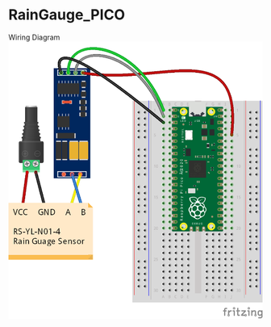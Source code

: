 # RainGauge_PICO
Wiring Diagram
![alt text](https://github.com/BoKKoDesu/RainGauge_PICO/blob/main/Soil_RainGauge_Wiring_bb.png?raw=true)
